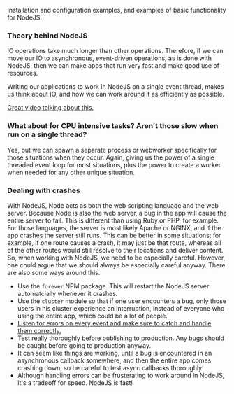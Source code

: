 Installation and configuration examples, and examples of basic functionality for NodeJS.

### Theory behind NodeJS
IO operations take much longer than other operations. Therefore, if we can move our IO to asynchronous, event-driven operations, as is done with NodeJS, then we can make apps that run very fast and make good use of resources.

Writing our applications to work in NodeJS on a single event thread, makes us think about IO, and how we can work around it as efficiently as possible.

[Great video talking about this.](https://www.youtube.com/watch?v=L0pjVcIsU6A)

### What about for CPU intensive tasks? Aren't those slow when run on a single thread?
Yes, but we can spawn a separate process or webworker specifically for those situations when they occur. Again, giving us the power of a single threaded event loop for most situations, plus the power to create a worker when needed for any other unique situation.

### Dealing with crashes
With NodeJS, Node acts as both the web scripting language and the web server. Because Node is also the web server, a bug in the app will cause the entire server to fail. This is different than using Ruby or PHP, for example. For those languages, the server is most likely Apache or NGINX, and if the app crashes the server still runs. This can be better in some situations; for example, if one route causes a crash, it may just be that route, whereas all of the other routes would still resolve to their locations and deliver content. So, when working with NodeJS, we need to be especially careful. However, one could argue that we should always be especially careful anyway. There are also some ways around this.

* Use the `forever` NPM package. This will restart the NodeJS server automatcially whenever it crashes.
* Use the `cluster` module so that if one user encounters a bug, only those users in his cluster experience an interruption, instead of everyone who using the entire app, which could be a lot of people.
* [Listen for errors on every event and make sure to catch and handle them correctly.](https://www.joyent.com/node-js/production/design/errors) 
* Test really thoroughly before publishing to production. Any bugs should be caught before going to production anyway.
* It can seem like things are working, until a bug is encountered in an asynchronous callback somewhere, and then the entire app comes crashing down, so be careful to test async callbacks thoroughly!
* Although handling errors can be frusterating to work around in NodeJS, it's a tradeoff for speed. NodeJS is fast!

